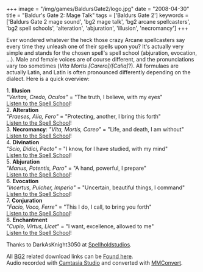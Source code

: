 +++
image = "/img/games/BaldursGate2/logo.jpg"
date = "2008-04-30"
title = "Baldur's Gate 2: Mage Talk"
tags = ['Baldurs Gate 2']
keywords = ['Baldurs Gate 2 mage sound', 'bg2 mage talk', 'bg2 arcane spellcasters', 'bg2 spell schools', 'alteration', 'abjuration', 'illusion', 'necromancy']
+++

<p class='vspace'>Ever wondered whatever the heck those crazy Arcane spellcasters say every time they unleash one of their spells upon you? It's actually very simple and stands for the chosen spell's spell school (abjuration, evocation, ...). Male and female voices are of course different, and the pronunciations vary too sometimes (<em>Vita Mortis [Carero]/[Calia]</em>?). All formulaes are actually Latin, and Latin is often pronounced differently depending on the dialect. Here is a quick overview:
</p>
<div class='vspace'></div><div><span class='rfloat'> <img src='/img/games/BaldursGate2/bg2_ill.gif' alt='' title='' /></span></div>
<div class='indent'>1. <strong>Illusion</strong><br /><em>"Veritas, Credo, Oculos"</em> = "The truth, I believe, with my eyes"<br /><a class='urllink' href='http://dl.gamesplanet.be/jefklak/BaldursGate2//bg2_illusion.mp3' rel='nofollow'>Listen to the Spell School</a>!
</div><div class='vspace'></div><div><span class='rfloat'> <img src='/img/games/BaldursGate2/bg2_alt.gif' alt='' title='' /></span></div>
<div class='indent'>2. <strong>Alteration</strong><br /><em>"Praeses, Alia, Fero"</em> = "Protecting, another, I bring this forth"<br /><a class='urllink' href='http://dl.gamesplanet.be/jefklak/BaldursGate2//bg2_alteration.mp3' rel='nofollow'>Listen to the Spell School</a>!
</div><div class='vspace'></div><div><span class='rfloat'> <img src='/img/games/BaldursGate2/bg2_necro.gif' alt='' title='' /></span></div>
<div class='indent'>3. <strong>Necromancy</strong>: <em>"Vita, Mortis, Careo"</em> = "Life, and death, I am without"<br /><a class='urllink' href='http://dl.gamesplanet.be/jefklak/BaldursGate2//bg2_necromancy.mp3' rel='nofollow'>Listen to the Spell School</a>!
</div><div class='vspace'></div><div><span class='rfloat'> <img src='/img/games/BaldursGate2/bg2_div.gif' alt='' title='' /></span></div>
<div class='indent'>4. <strong>Divination</strong><br /><em>"Scio, Didici, Pecto"</em> = "I know, for I have studied, with my mind"<br /><a class='urllink' href='http://dl.gamesplanet.be/jefklak/BaldursGate2//bg2_divination.mp3' rel='nofollow'>Listen to the Spell School</a>!
</div><div class='vspace'></div><div><span class='rfloat'> <img src='/img/games/BaldursGate2/bg2_abj.gif' alt='' title='' /></span></div>
<div class='indent'>5. <strong>Abjuration</strong><br /><em>"Manus, Potentis, Paro"</em> = "A hand, powerful, I prepare"<br /><a class='urllink' href='http://dl.gamesplanet.be/jefklak/BaldursGate2//bg2_abjuration.mp3' rel='nofollow'>Listen to the Spell School</a>!
</div><div class='vspace'></div><div><span class='rfloat'> <img src='/img/games/BaldursGate2/bg2_evo.gif' alt='' title='' /></span></div>
<div class='indent'>6. <strong>Evocation</strong><br /><em>"Incertus, Pulcher, Imperio"</em> = "Uncertain, beautiful things, I command"<br /><a class='urllink' href='http://dl.gamesplanet.be/jefklak/BaldursGate2//bg2_evocation.mp3' rel='nofollow'>Listen to the Spell School</a>!
</div><div class='vspace'></div><div><span class='rfloat'> <img src='/img/games/BaldursGate2/bg2_conj.gif' alt='' title='' /></span></div>
<div class='indent'>7. <strong>Conjuration</strong><br /><em>"Facio, Voco, Ferre"</em> = "This I do, I call, to bring you forth"<br /><a class='urllink' href='http://dl.gamesplanet.be/jefklak/BaldursGate2//bg2_conjuation.mp3' rel='nofollow'>Listen to the Spell School</a>!
</div><div class='vspace'></div><div><span class='rfloat'> <img src='/img/games/BaldursGate2/bg2_ench.gif' alt='' title='' /></span></div>
<div class='indent'>8. <strong>Enchantment</strong><br /><em>"Cupio, Virtus, Licet"</em> = "I want, excellence, allowed to me"<br /><a class='urllink' href='http://dl.gamesplanet.be/jefklak/BaldursGate2//bg2_enchantment.mp3' rel='nofollow'>Listen to the Spell School</a>!
</div><p class='vspace'>Thanks to <span class='wikiword'>DarkAsKnight3050</span> at <a target='_blank'  class='urllink' href='http://forums.spellholdstudios.net/index.php?showtopic=17190' rel='nofollow'>Spellholdstudios</a>.
</p>

<p>All <a class='wikilink' href='/tags/baldurs-gate-2/'>BG2</a> related download links can be <a class='wikilink' href='tags/baldurs-gate-2/'>Found here</a>.<br />Audio recorded with <a target='_blank'  class='urllink' href='http://www.techsmith.com/camtasia.asp' rel='nofollow'>Camtasia Studio</a> and converted with <a target='_blank'  class='urllink' href='http://mmconvert.sourceforge.net/en_us/' rel='nofollow'>MMConvert</a>.